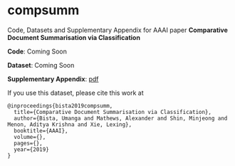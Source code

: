 # compsumm
Code, Datasets and Supplementary Appendix for AAAI paper **Comparative Document Summarisation via Classification**

**Code**: Coming Soon

**Dataset**: Coming Soon

**Supplementary Appendix**: [pdf](/appendix.pdf)

If you use this dataset, please cite this work at

```
@inproceedings{bista2019compsumm,
  title={Comparative Document Summarisation via Classification},
  author={Bista, Umanga and Mathews, Alexander and Shin, Minjeong and Menon, Aditya Krishna and Xie, Lexing},
  booktitle={AAAI},
  volume={},
  pages={},
  year={2019}
}
```
